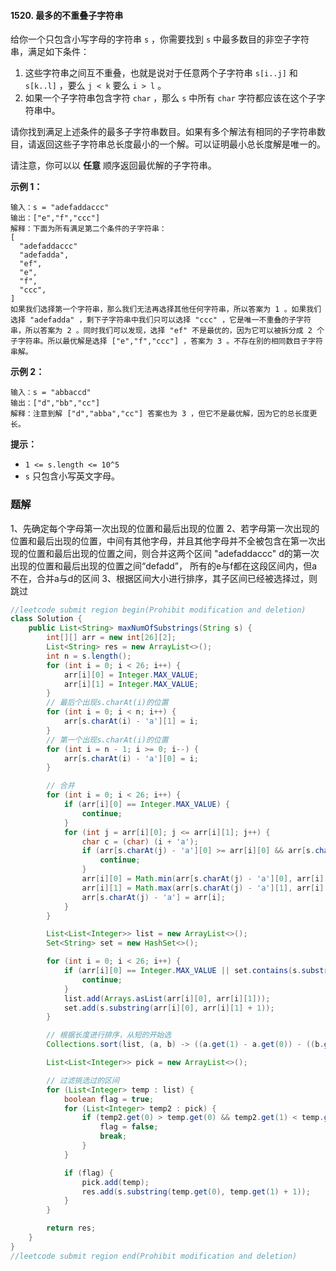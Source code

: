 #### 1520. 最多的不重叠子字符串

给你一个只包含小写字母的字符串 `s` ，你需要找到 `s` 中最多数目的非空子字符串，满足如下条件：

1. 这些字符串之间互不重叠，也就是说对于任意两个子字符串 `s[i..j]` 和 `s[k..l]` ，要么 `j < k` 要么 `i > l` 。
2. 如果一个子字符串包含字符 `char` ，那么 `s` 中所有 `char` 字符都应该在这个子字符串中。

请你找到满足上述条件的最多子字符串数目。如果有多个解法有相同的子字符串数目，请返回这些子字符串总长度最小的一个解。可以证明最小总长度解是唯一的。

请注意，你可以以 **任意** 顺序返回最优解的子字符串。

**示例 1：**

```shell
输入：s = "adefaddaccc"
输出：["e","f","ccc"]
解释：下面为所有满足第二个条件的子字符串：
[
  "adefaddaccc"
  "adefadda",
  "ef",
  "e",
  "f",
  "ccc",
]
如果我们选择第一个字符串，那么我们无法再选择其他任何字符串，所以答案为 1 。如果我们选择 "adefadda" ，剩下子字符串中我们只可以选择 "ccc" ，它是唯一不重叠的子字符串，所以答案为 2 。同时我们可以发现，选择 "ef" 不是最优的，因为它可以被拆分成 2 个子字符串。所以最优解是选择 ["e","f","ccc"] ，答案为 3 。不存在别的相同数目子字符串解。
```

**示例 2：**

```shell
输入：s = "abbaccd"
输出：["d","bb","cc"]
解释：注意到解 ["d","abba","cc"] 答案也为 3 ，但它不是最优解，因为它的总长度更长。
```

**提示：**

- `1 <= s.length <= 10^5`
- `s` 只包含小写英文字母。

### 题解

1、先确定每个字母第一次出现的位置和最后出现的位置
2、若字母第一次出现的位置和最后出现的位置，中间有其他字母，并且其他字母并不全被包含在第一次出现的位置和最后出现的位置之间，则合并这两个区间
"adefaddaccc" d的第一次出现的位置和最后出现的位置之间“defadd”， 所有的e与f都在这段区间内，但a不在，合并a与d的区间
3、根据区间大小进行排序，其子区间已经被选择过，则跳过

```java
//leetcode submit region begin(Prohibit modification and deletion)
class Solution {
    public List<String> maxNumOfSubstrings(String s) {
        int[][] arr = new int[26][2];
        List<String> res = new ArrayList<>();
        int n = s.length();
        for (int i = 0; i < 26; i++) {
            arr[i][0] = Integer.MAX_VALUE;
            arr[i][1] = Integer.MAX_VALUE;
        }
        // 最后个出现s.charAt(i)的位置
        for (int i = 0; i < n; i++) {
            arr[s.charAt(i) - 'a'][1] = i;
        }
        // 第一个出现s.charAt(i)的位置
        for (int i = n - 1; i >= 0; i--) {
            arr[s.charAt(i) - 'a'][0] = i;
        }

        // 合并
        for (int i = 0; i < 26; i++) {
            if (arr[i][0] == Integer.MAX_VALUE) {
                continue;
            }
            for (int j = arr[i][0]; j <= arr[i][1]; j++) {
                char c = (char) (i + 'a');
                if (arr[s.charAt(j) - 'a'][0] >= arr[i][0] && arr[s.charAt(j) - 'a'][1] <= arr[i][1]) {
                    continue;
                }
                arr[i][0] = Math.min(arr[s.charAt(j) - 'a'][0], arr[i][0]);
                arr[i][1] = Math.max(arr[s.charAt(j) - 'a'][1], arr[i][1]);
                arr[s.charAt(j) - 'a'] = arr[i];
            }
        }

        List<List<Integer>> list = new ArrayList<>();
        Set<String> set = new HashSet<>();

        for (int i = 0; i < 26; i++) {
            if (arr[i][0] == Integer.MAX_VALUE || set.contains(s.substring(arr[i][0], arr[i][1] + 1))) {
                continue;
            }
            list.add(Arrays.asList(arr[i][0], arr[i][1]));
            set.add(s.substring(arr[i][0], arr[i][1] + 1));
        }

        // 根据长度进行排序，从短的开始选
        Collections.sort(list, (a, b) -> ((a.get(1) - a.get(0)) - ((b.get(1) - b.get(0)))));

        List<List<Integer>> pick = new ArrayList<>();

        // 过滤挑选过的区间
        for (List<Integer> temp : list) {
            boolean flag = true;
            for (List<Integer> temp2 : pick) {
                if (temp2.get(0) > temp.get(0) && temp2.get(1) < temp.get(1)) {
                    flag = false;
                    break;
                }
            }

            if (flag) {
                pick.add(temp);
                res.add(s.substring(temp.get(0), temp.get(1) + 1));
            }
        }

        return res;
    }
}
//leetcode submit region end(Prohibit modification and deletion)

```

